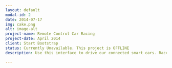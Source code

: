 ```yaml
---
layout: default
modal-id: 2
date: 2014-07-17
img: cake.png
alt: image-alt
project-name: Remote Control Car Racing
project-date: April 2014
client: Start Bootstrap
status: Currently Unavailable. This project is OFFLINE
description: Use this interface to drive our connected smart cars. Race around the track in real time against another human controlled BotRacer.

---
```

